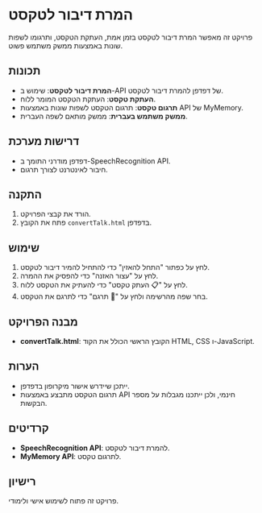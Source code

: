 # המרת דיבור לטקסט

פרויקט זה מאפשר המרת דיבור לטקסט בזמן אמת, העתקת הטקסט, ותרגומו לשפות שונות באמצעות ממשק משתמש פשוט.

## תכונות
- **המרת דיבור לטקסט**: שימוש ב-API של דפדפן להמרת דיבור לטקסט.
- **העתקת טקסט**: העתקת הטקסט המומר ללוח.
- **תרגום טקסט**: תרגום הטקסט לשפות שונות באמצעות API של MyMemory.
- **ממשק משתמש בעברית**: ממשק מותאם לשפה העברית.

## דרישות מערכת
- דפדפן מודרני התומך ב-SpeechRecognition API.
- חיבור לאינטרנט לצורך תרגום.

## התקנה
1. הורד את קבצי הפרויקט.
2. פתח את הקובץ `convertTalk.html` בדפדפן.

## שימוש
1. לחץ על כפתור "התחל להאזין" כדי להתחיל להמיר דיבור לטקסט.
2. לחץ על "עצור האזנה" כדי להפסיק את ההמרה.
3. לחץ על "📋 העתק טקסט" כדי להעתיק את הטקסט ללוח.
4. בחר שפה מהרשימה ולחץ על "🔄 תרגם" כדי לתרגם את הטקסט.

## מבנה הפרויקט
- **convertTalk.html**: הקובץ הראשי הכולל את הקוד HTML, CSS ו-JavaScript.

## הערות
- ייתכן שיידרש אישור מיקרופון בדפדפן.
- תרגום הטקסט מתבצע באמצעות API חינמי, ולכן ייתכנו מגבלות על מספר הבקשות.

## קרדיטים
- **SpeechRecognition API**: להמרת דיבור לטקסט.
- **MyMemory API**: לתרגום טקסט.

## רישיון
פרויקט זה פתוח לשימוש אישי ולימודי.
